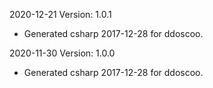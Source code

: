 2020-12-21 Version: 1.0.1
- Generated csharp 2017-12-28 for ddoscoo.

2020-11-30 Version: 1.0.0
- Generated csharp 2017-12-28 for ddoscoo.

